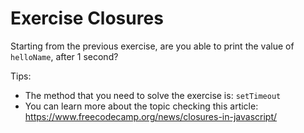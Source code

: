 # Exercise Closures

Starting from the previous exercise, are you able to print the value of `helloName`, after 1 second?

Tips:

- The method that you need to solve the exercise is: `setTimeout`
- You can learn more about the topic checking this article: https://www.freecodecamp.org/news/closures-in-javascript/
